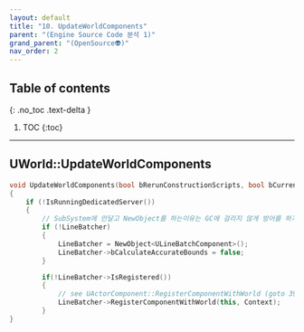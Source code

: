 ```yaml
---
layout: default
title: "10. UpdateWorldComponents"
parent: "(Engine Source Code 분석 1)"
grand_parent: "(OpenSource👽)"
nav_order: 2
---
```


## Table of contents
{: .no_toc .text-delta }

1. TOC
{:toc}

---

## UWorld::UpdateWorldComponents

```cpp
void UpdateWorldComponents(bool bRerunConstructionScripts, bool bCurrentLevelOnly, FRegisterComponentContext* Context = nullptr)
{
    if (!IsRunningDedicatedServer())
    {
        // SubSystem에 안달고 NewObject를 하는이유는 GC에 걸리지 않게 방어를 하기 위함.
        if (!LineBatcher)
        {
            LineBatcher = NewObject<ULineBatchComponent>();
            LineBatcher->bCalculateAccurateBounds = false;
        }

        if(!LineBatcher->IsRegistered())
        {	
            // see UActorComponent::RegisterComponentWithWorld (goto 39)
            LineBatcher->RegisterComponentWithWorld(this, Context);
        }
}
```